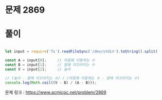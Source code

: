 # 문제 2869

# 풀이

```javascript

let input = require('fs').readFileSync('/dev/stdin').toString().split(' ');

const A = input[0];     // 아침에 이동하는 수 
const B = input[1];     // 밤에 미끄러지는 수
const V = input[2];     // 높이

// (높이 - 밤에 미끄러지는 수) / (아침에 이동하는 수 - 밤에 미끄러지는 수)
console.log(Math.ceil((V - B) / (A - B)));
```

문제 링크 : https://www.acmicpc.net/problem/2869